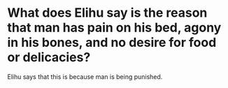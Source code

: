 # What does Elihu say is the reason that man has pain on his bed, agony in his bones, and no desire for food or delicacies?

Elihu says that this is because man is being punished.
